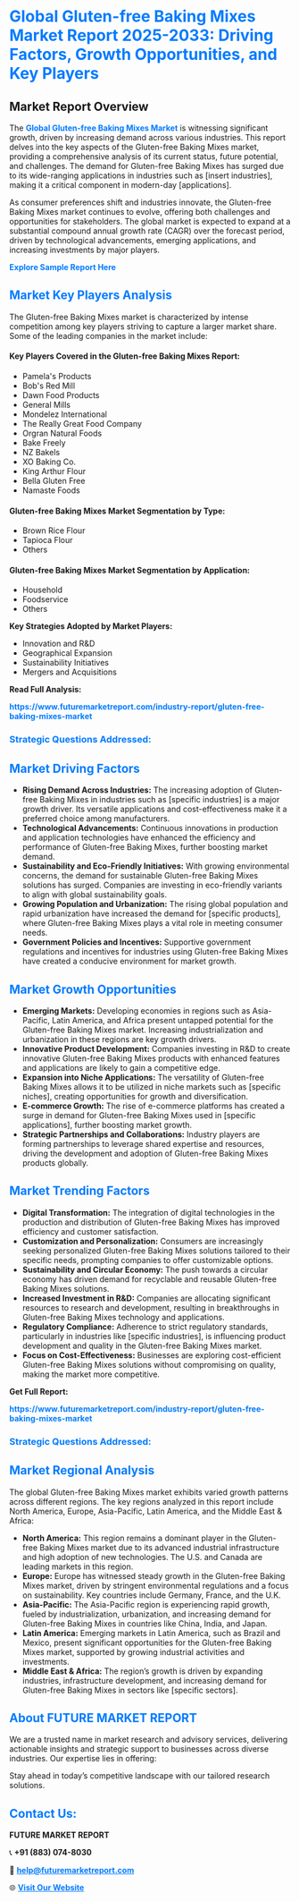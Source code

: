 <h1 style="color: #007BFF;">Global Gluten-free Baking Mixes Market Report 2025-2033: Driving Factors, Growth Opportunities, and Key Players</h1>

<section id="overview">
<h2>Market Report Overview</h2>
<p>The <a href="https://www.futuremarketreport.com/industry-report/gluten-free-baking-mixes-market" style="color: #007BFF; text-decoration: none;"><strong>Global Gluten-free Baking Mixes Market</strong></a> is witnessing significant growth, driven by increasing demand across various industries. This report delves into the key aspects of the Gluten-free Baking Mixes market, providing a comprehensive analysis of its current status, future potential, and challenges. The demand for Gluten-free Baking Mixes has surged due to its wide-ranging applications in industries such as [insert industries], making it a critical component in modern-day [applications].</p>
<p>As consumer preferences shift and industries innovate, the Gluten-free Baking Mixes market continues to evolve, offering both challenges and opportunities for stakeholders. The global market is expected to expand at a substantial compound annual growth rate (CAGR) over the forecast period, driven by technological advancements, emerging applications, and increasing investments by major players.</p>
</section>

<section id="overview">
<p><a href="https://www.futuremarketreport.com/request-sample/reportId=51824" style="color: #007BFF; text-decoration: none;"><strong>Explore Sample Report Here</strong></a></p>
</section>

<section id="key-players">
<h2 style="color: #007BFF;">Market Key Players Analysis</h2>
<p>The Gluten-free Baking Mixes market is characterized by intense competition among key players striving to capture a larger market share. Some of the leading companies in the market include:</p>
<h4>Key Players Covered in the Gluten-free Baking Mixes Report:</h4>
<ul><li>Pamela&#039;s Products</li><li>Bob&#039;s Red Mill</li><li>Dawn Food Products</li><li>General Mills</li><li>Mondelez International</li><li>The Really Great Food Company</li><li>Orgran Natural Foods</li><li>Bake Freely</li><li>NZ Bakels</li><li>XO Baking Co.</li><li>King Arthur Flour</li><li>Bella Gluten Free</li><li>Namaste Foods</li></ul>
<h4>Gluten-free Baking Mixes Market Segmentation by Type:</h4>
<ul><li>Brown Rice Flour</li><li>Tapioca Flour</li><li>Others</li></ul>

<h4>Gluten-free Baking Mixes Market Segmentation by Application:</h4>
<ul><li>Household</li><li>Foodservice</li><li>Others</li></ul>
<p><strong>Key Strategies Adopted by Market Players:</strong></p>
<ul>
<li>Innovation and R&D</li>
<li>Geographical Expansion</li>
<li>Sustainability Initiatives</li>
<li>Mergers and Acquisitions</li>
</ul>
</section>

<section>
<p><strong>Read Full Analysis: </strong></p><a href="https://www.futuremarketreport.com/industry-report/gluten-free-baking-mixes-market" style="color: #007BFF; text-decoration: none;"><strong>https://www.futuremarketreport.com/industry-report/gluten-free-baking-mixes-market</strong></a>
<h3 style="color: #007BFF;">Strategic Questions Addressed:</h3>
</section>

<section id="driving-factors">
<h2 style="color: #007BFF;">Market Driving Factors</h2>
<ul>
<li><strong>Rising Demand Across Industries:</strong> The increasing adoption of Gluten-free Baking Mixes in industries such as [specific industries] is a major growth driver. Its versatile applications and cost-effectiveness make it a preferred choice among manufacturers.</li>
<li><strong>Technological Advancements:</strong> Continuous innovations in production and application technologies have enhanced the efficiency and performance of Gluten-free Baking Mixes, further boosting market demand.</li>
<li><strong>Sustainability and Eco-Friendly Initiatives:</strong> With growing environmental concerns, the demand for sustainable Gluten-free Baking Mixes solutions has surged. Companies are investing in eco-friendly variants to align with global sustainability goals.</li>
<li><strong>Growing Population and Urbanization:</strong> The rising global population and rapid urbanization have increased the demand for [specific products], where Gluten-free Baking Mixes plays a vital role in meeting consumer needs.</li>
<li><strong>Government Policies and Incentives:</strong> Supportive government regulations and incentives for industries using Gluten-free Baking Mixes have created a conducive environment for market growth.</li>
</ul>
</section>

<section id="growth-opportunities">
<h2 style="color: #007BFF;">Market Growth Opportunities</h2>
<ul>
<li><strong>Emerging Markets:</strong> Developing economies in regions such as Asia-Pacific, Latin America, and Africa present untapped potential for the Gluten-free Baking Mixes market. Increasing industrialization and urbanization in these regions are key growth drivers.</li>
<li><strong>Innovative Product Development:</strong> Companies investing in R&D to create innovative Gluten-free Baking Mixes products with enhanced features and applications are likely to gain a competitive edge.</li>
<li><strong>Expansion into Niche Applications:</strong> The versatility of Gluten-free Baking Mixes allows it to be utilized in niche markets such as [specific niches], creating opportunities for growth and diversification.</li>
<li><strong>E-commerce Growth:</strong> The rise of e-commerce platforms has created a surge in demand for Gluten-free Baking Mixes used in [specific applications], further boosting market growth.</li>
<li><strong>Strategic Partnerships and Collaborations:</strong> Industry players are forming partnerships to leverage shared expertise and resources, driving the development and adoption of Gluten-free Baking Mixes products globally.</li>
</ul>
</section>

<section id="trending-factors">
<h2 style="color: #007BFF;">Market Trending Factors</h2>
<ul>
<li><strong>Digital Transformation:</strong> The integration of digital technologies in the production and distribution of Gluten-free Baking Mixes has improved efficiency and customer satisfaction.</li>
<li><strong>Customization and Personalization:</strong> Consumers are increasingly seeking personalized Gluten-free Baking Mixes solutions tailored to their specific needs, prompting companies to offer customizable options.</li>
<li><strong>Sustainability and Circular Economy:</strong> The push towards a circular economy has driven demand for recyclable and reusable Gluten-free Baking Mixes solutions.</li>
<li><strong>Increased Investment in R&D:</strong> Companies are allocating significant resources to research and development, resulting in breakthroughs in Gluten-free Baking Mixes technology and applications.</li>
<li><strong>Regulatory Compliance:</strong> Adherence to strict regulatory standards, particularly in industries like [specific industries], is influencing product development and quality in the Gluten-free Baking Mixes market.</li>
<li><strong>Focus on Cost-Effectiveness:</strong> Businesses are exploring cost-efficient Gluten-free Baking Mixes solutions without compromising on quality, making the market more competitive.</li>
</ul>
</section>

<section>
<p><strong>Get Full Report: </strong></p><a href="https://www.futuremarketreport.com/industry-report/gluten-free-baking-mixes-market" style="color: #007BFF; text-decoration: none;"><strong>https://www.futuremarketreport.com/industry-report/gluten-free-baking-mixes-market</strong></a>
<h3 style="color: #007BFF;">Strategic Questions Addressed:</h3>
</section>


<section id="regional-analysis">
<h2 style="color: #007BFF;">Market Regional Analysis</h2>
<p>The global Gluten-free Baking Mixes market exhibits varied growth patterns across different regions. The key regions analyzed in this report include North America, Europe, Asia-Pacific, Latin America, and the Middle East & Africa:</p>
<ul>
<li><strong>North America:</strong> This region remains a dominant player in the Gluten-free Baking Mixes market due to its advanced industrial infrastructure and high adoption of new technologies. The U.S. and Canada are leading markets in this region.</li>
<li><strong>Europe:</strong> Europe has witnessed steady growth in the Gluten-free Baking Mixes market, driven by stringent environmental regulations and a focus on sustainability. Key countries include Germany, France, and the U.K.</li>
<li><strong>Asia-Pacific:</strong> The Asia-Pacific region is experiencing rapid growth, fueled by industrialization, urbanization, and increasing demand for Gluten-free Baking Mixes in countries like China, India, and Japan.</li>
<li><strong>Latin America:</strong> Emerging markets in Latin America, such as Brazil and Mexico, present significant opportunities for the Gluten-free Baking Mixes market, supported by growing industrial activities and investments.</li>
<li><strong>Middle East & Africa:</strong> The region’s growth is driven by expanding industries, infrastructure development, and increasing demand for Gluten-free Baking Mixes in sectors like [specific sectors].</li>
</ul>
</section>

<footer>
<h2 style="color: #007BFF;">About FUTURE MARKET REPORT</h2>
<p>We are a trusted name in market research and advisory services, delivering actionable insights and strategic support to businesses across diverse industries. Our expertise lies in offering:</p>

<p>Stay ahead in today’s competitive landscape with our tailored research solutions.</p>

<h2 style="color: #007BFF;">Contact Us:</h2>
<p><strong>FUTURE MARKET REPORT</strong></p>
<p>📞 <strong>+91 (883) 074-8030</strong></p>
<p>📧 <strong><a href="mailto:help@futuremarketreport.com" style="color: #007BFF;">help@futuremarketreport.com</a></strong></p>
<p>🌐 <strong><a href="https://www.futuremarketreport.com/" style="color: #007BFF;">Visit Our Website</a></strong></p>
</footer>
